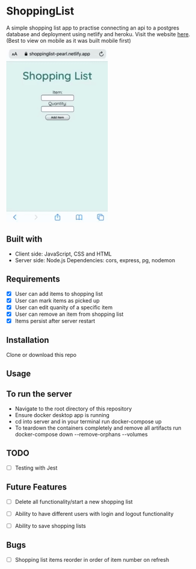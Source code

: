 # ShoppingList

A simple shopping list app to practise connecting an api to a postgres database and deployment using netlify and heroku. 
Visit the website [here](https://shoppinglist-pearl.netlify.app/). (Best to view on mobile as it was built mobile first)

![](demo.gif)

## Built with

+ Client side: JavaScript, CSS and HTML
+ Server side: Node.js
  Dependencies: cors, express, pg, nodemon
  
## Requirements
- [x] User can add items to shopping list
- [x] User can mark items as picked up 
- [x] User can edit quanity of a specific item
- [x] User can remove an item from shopping list
- [x] Items persist after server restart 

## Installation 
Clone or download this repo

## Usage 
## To run the server 
+ Navigate to the root directory of this repository
+ Ensure docker desktop app is running
+ cd into server and in your terminal run docker-compose up 
+ To teardown the containers completely and remove all artifacts run docker-compose down --remove-orphans --volumes 

  
## TODO 
- [ ] Testing with Jest
  
  
## Future Features
- [ ] Delete all functionality/start a new shopping list 
- [ ] Ability to have different users with login and logout functionality
- [ ] Ability to save shopping lists 


## Bugs 
- [ ] Shopping list items reorder in order of item number on refresh 
  
